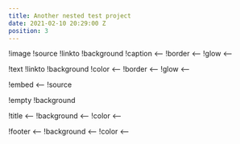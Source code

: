 ```yaml
---
title: Another nested test project
date: 2021-02-10 20:29:00 Z
position: 3
---
```


!image
!source
!linkto
!background
!caption ⟵
!border ⟵
!glow ⟵

!text
!linkto
!background
!color ⟵
!border ⟵
!glow ⟵

!embed ⟵
!source

!empty
!background

!title ⟵
!background ⟵
!color ⟵

!footer ⟵
!background ⟵
!color ⟵
